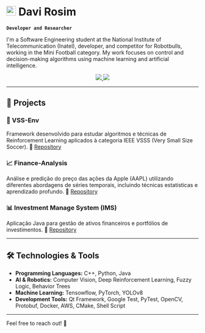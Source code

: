 # <img src="https://raw.githubusercontent.com/Tarikul-Islam-Anik/Animated-Fluent-Emojis/master/Emojis/Smilies/Alien.png" alt="Alien" width="25" height="25" /> Davi Rosim

**`Developer and Researcher`**

 I'm a Software Engineering student at the National Institute of Telecommunication (Inatel), developer, and competitor for Robotbulls, working in the Mini Football category. My work focuses on control and decision-making algorithms using machine learning and artificial intelligence.

<div id="info" align="center">
    <a href="https://www.linkedin.com/in/davirosimes/">
        <img src="https://img.shields.io/badge/-LINKEDIN-blue?style=flat-square&logo=Linkedin&logoColor=white"/>
    </a>
    <a href="mailto:davi.rosim@ges.inatel.br">
        <img src="https://img.shields.io/badge/-EMAIL-red?style=flat-square&logo=Gmail&logoColor=white"/>
    </a>
</div>

---

## 🚀 Projects 

### 🤖 VSS-Env
Framework desenvolvido para estudar algoritmos e técnicas de Reinforcement Learning aplicados à categoria IEEE VSSS (Very Small Size Soccer).
🔗 [Repository](https://github.com/DaviRosimES/VSS-Env)

### 📈 Finance-Analysis
Análise e predição do preço das ações da Apple (AAPL) utilizando diferentes abordagens de séries temporais, incluindo técnicas estatísticas e aprendizado profundo.
🔗 [Repository](https://github.com/DaviRosimES/Finance-Analysis)

### 📊 Investment Manage System (IMS)
Aplicação Java para gestão de ativos financeiros e portfólios de investimentos.
🔗 [Repository](https://github.com/DaviRosimES/IMS)

---

## 🛠️ Technologies & Tools
- **Programming Languages:** C++, Python, Java
- **AI & Robotics:** Computer Vision, Deep Reinforcement Learning, Fuzzy Logic, Behavior Trees
- **Machine Learning:** Tensowflow, PyTorch, YOLOv8
- **Development Tools:** Qt Framework, Google Test, PyTest, OpenCV, Protobuf, Docker, AWS, CMake, Shell Script

---

Feel free to reach out! 🚀
